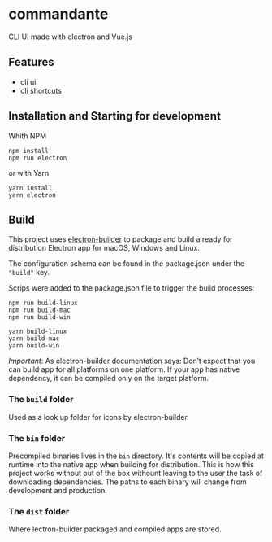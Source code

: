 # commandante

CLI UI made with electron and Vue.js

## Features

- cli ui
- cli shortcuts

## Installation and Starting for development

Whith NPM

```
npm install
npm run electron
```
or with Yarn

```
yarn install
yarn electron
```

## Build

This project uses [electron-builder](https://www.electron.build/) to package and build a ready for distribution Electron app for macOS, Windows and Linux.

The configuration schema can be found in the package.json under the `"build"` key.

Scrips were added to the package.json file to trigger the build processes:

```
npm run build-linux
npm run build-mac
npm run build-win
```

```
yarn build-linux
yarn build-mac
yarn build-win
```

*Important*: As electron-builder documentation says: Don’t expect that you can build app for all platforms on one platform. If your app has native dependency, it can be compiled only on the target platform.

### The `build` folder

Used as a look up folder for icons by electron-builder.

### The `bin` folder

Precompiled binaries lives in the `bin` directory. It's contents will be copied at runtime into the native app when building for distribution. This is how this project works without out of the box withount leaving to the user the task of downloading dependencies. The paths to each binary will change from development and production.

### The `dist` folder

Where lectron-builder packaged and compiled apps are stored.
